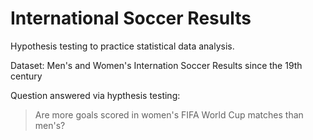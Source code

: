 # International Soccer Results

Hypothesis testing to practice statistical data analysis.  

Dataset: Men's and Women's Internation Soccer Results since the 19th century  

Question answered via hypthesis testing:

> Are more goals scored in women's FIFA World Cup matches than men's?
